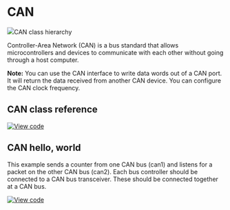 # CAN

<span class="images">![](https://os.mbed.com/docs/mbed-os/v6.2/mbed-os-api-doxy/classmbed_1_1_c_a_n.png)<span>CAN class hierarchy</span></span>

Controller-Area Network (CAN) is a bus standard that allows microcontrollers and devices to communicate with each other without going through a host computer.

<span class="notes">**Note:** You can use the CAN interface to write data words out of a CAN port. It will return the data received from another CAN device. You can configure the CAN clock frequency.</span>

## CAN class reference

[![View code](https://www.mbed.com/embed/?type=library)](https://os.mbed.com/docs/mbed-os/v6.2/mbed-os-api-doxy/classmbed_1_1_c_a_n.html)

## CAN hello, world

This example sends a counter from one CAN bus (can1) and listens for a packet on the other CAN bus (can2). Each bus controller should be connected to a CAN bus transceiver. These should be connected together at a CAN bus.

[![View code](https://www.mbed.com/embed/?url=https://github.com/ARMmbed/mbed-os-snippet-CAN_ex_1/tree/v6.0)](https://github.com/ARMmbed/mbed-os-snippet-CAN_ex_1/blob/v6.0/main.cpp)
